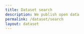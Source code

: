 ```yaml
---
title: Dataset search
description: We publish open data
permalink: /dataset/search
layout: dataset
---
```

